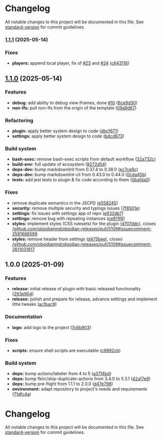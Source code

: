 # Changelog

All notable changes to this project will be documented in this file. See [standard-version](https://github.com/conventional-changelog/standard-version) for commit guidelines.

### [1.1.1](https://github.com/mokkapps/changelog-generator-demo/compare/v1.1.0...v1.1.1) (2025-05-14)


### Fixes

* **players:** append local player, fix of [#23](https://github.com/Falcion/Whisperer.md/issues/23) and [#24](https://github.com/Falcion/Whisperer.md/issues/24) ([c643116](https://github.com/mokkapps/changelog-generator-demo/commits/c643116fa5df4fa9e63f3bca1b5c8baaa97f89df))

## [1.1.0](https://github.com/mokkapps/changelog-generator-demo/compare/v1.0.0...v1.1.0) (2025-05-14)


### Features

* **debug:** add ability to debug view iframes, done [#10](https://github.com/Falcion/Whisperer.md/issues/10) ([6ce9d30](https://github.com/mokkapps/changelog-generator-demo/commits/6ce9d30cee4dc529329a4e2cdad5def2c84b7f01))
* **non-lfs:** pull non-lfs from the origin of the template ([09a9d67](https://github.com/mokkapps/changelog-generator-demo/commits/09a9d67820f9bf95d8b73621c2c360e60c13ffb0))


### Refactoring

* **plugin:** apply better system design to code ([dbcf671](https://github.com/mokkapps/changelog-generator-demo/commits/dbcf671daa47fd1989a913238c348fcbf070b3bf))
* **settings:** apply better system design to code ([bdcd873](https://github.com/mokkapps/changelog-generator-demo/commits/bdcd873045b3e88f39c72864ab69c261aac37499))


### Build system

* **bash-exec:** remove bash-exec scripts from default workflow ([32a732c](https://github.com/mokkapps/changelog-generator-demo/commits/32a732c0fd05fc8a894cc088261509b3c13341f1))
* **build-env:** full update of ecosystem ([9272d54](https://github.com/mokkapps/changelog-generator-demo/commits/9272d54b767751b7252fb614fd53c2bb4796fe1d))
* **deps-dev:** bump markdownlint from 0.37.4 to 0.38.0 ([ec7ce8c](https://github.com/mokkapps/changelog-generator-demo/commits/ec7ce8c25c93e5b29b82e4934ea6f212d0be940f))
* **deps-dev:** bump markdownlint-cli from 0.43.0 to 0.44.0 ([0cda45b](https://github.com/mokkapps/changelog-generator-demo/commits/0cda45bed717e529199cdc78b6c2d4714a7a9f1e))
* **tests:** add jest tests to plugin & fix code according to them ([0bafda0](https://github.com/mokkapps/changelog-generator-demo/commits/0bafda0d83eeefceb89e60f23a84f69fc3b4f85e))


### Fixes

* remove duplicate semantics in the JSCPD ([e558245](https://github.com/mokkapps/changelog-generator-demo/commits/e558245a6767a7a81d3dfe208f0733cb34fd44a6))
* **security:** remove multiple security and typings issues ([7f8501e](https://github.com/mokkapps/changelog-generator-demo/commits/7f8501e08226a10cea5755e1c2f5c00cf43fc3fa))
* **settings:** fix issues with settings app of repo ([e932db7](https://github.com/mokkapps/changelog-generator-demo/commits/e932db79d562760f1c4f2e26eb1f8847f876dfb9))
* **settings:** remove bug with repeating instances ([ce911f6](https://github.com/mokkapps/changelog-generator-demo/commits/ce911f643511df4d54c8e88ca8b54e660ca1467c))
* **styles:** implement styles (CSS rulesets) for the plugin ([d707ddc](https://github.com/mokkapps/changelog-generator-demo/commits/d707ddccd2f27b7f81849b1dd347c99e4188714c)), closes [/github.com/obsidianmd/obsidian-releases/pull/5109#issuecomment-2581688599](https://github.com/Falcion//github.com/obsidianmd/obsidian-releases/pull/5109/issues/issuecomment-2581688599)
* **styles:** remove header from settings ([d475bee](https://github.com/mokkapps/changelog-generator-demo/commits/d475beea1492fa3c309f4bb844010eb7f91ef580)), closes [/github.com/obsidianmd/obsidian-releases/pull/5109#issuecomment-2611031817](https://github.com/Falcion//github.com/obsidianmd/obsidian-releases/pull/5109/issues/issuecomment-2611031817)

## 1.0.0 (2025-01-09)


### Features

* **release:** initial release of plugin with basic released functionality ([293e904](https://github.com/mokkapps/changelog-generator-demo/commits/293e9049f44d6a0332aa5cba9095754c21eb3d85))
* **release:** polish and prepare for release, advance settings and implement little tweaks ([ac1bac9](https://github.com/mokkapps/changelog-generator-demo/commits/ac1bac95f5c33eb5d5247ad39b97374d5e600e03))


### Documentation

* **logo:** add logo to the project ([7c6b903](https://github.com/mokkapps/changelog-generator-demo/commits/7c6b903a4e809d87aaafb309965d6f9af7090c09))


### Fixes

* **scripts:** ensure shell scripts are executable ([c9692cb](https://github.com/mokkapps/changelog-generator-demo/commits/c9692cba7f5cfa0cd03bf83f7afd817669d9abf9))


### Build system

* **deps:** bump actions/labeler from 4 to 5 ([a37f4bd](https://github.com/mokkapps/changelog-generator-demo/commits/a37f4bd3e028f2e293af1bf23d51adc5a3615246))
* **deps:** bump fkirc/skip-duplicate-actions from 3.4.0 to 5.3.1 ([42af7e9](https://github.com/mokkapps/changelog-generator-demo/commits/42af7e9cd2b76afdd9d7886376eb243e5ce4c63d))
* **deps:** bump pre-flight from 1.1.1 to 2.0.0 ([d47e798](https://github.com/mokkapps/changelog-generator-demo/commits/d47e7989dc3305a466f513102740b0b0e7081257))
* **environment:** adapt repository to project's needs and requirements ([71dfc4a](https://github.com/mokkapps/changelog-generator-demo/commits/71dfc4a3f98f13a4534f10bfd4f2a95f66c2a34e))

<!-- markdownlint-disable -->
# Changelog

All notable changes to this project will be documented in this file. See [standard-version](https://github.com/conventional-changelog/standard-version) for commit guidelines.

<!--
 This changelog file will be automatically updated by pending husky-hook scripts and commit's linters, but, it can also be edited in dependent case.
 -->
